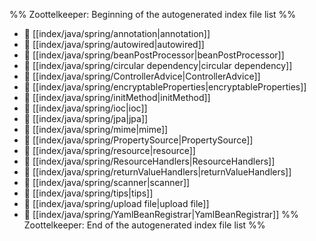 %% Zoottelkeeper: Beginning of the autogenerated index file list  %%
- 📄 [[index/java/spring/annotation|annotation]]
- 📄 [[index/java/spring/autowired|autowired]]
- 📄 [[index/java/spring/beanPostProcessor|beanPostProcessor]]
- 📄 [[index/java/spring/circular dependency|circular dependency]]
- 📄 [[index/java/spring/ControllerAdvice|ControllerAdvice]]
- 📄 [[index/java/spring/encryptableProperties|encryptableProperties]]
- 📄 [[index/java/spring/initMethod|initMethod]]
- 📄 [[index/java/spring/ioc|ioc]]
- 📄 [[index/java/spring/jpa|jpa]]
- 📄 [[index/java/spring/mime|mime]]
- 📄 [[index/java/spring/PropertySource|PropertySource]]
- 📄 [[index/java/spring/resource|resource]]
- 📄 [[index/java/spring/ResourceHandlers|ResourceHandlers]]
- 📄 [[index/java/spring/returnValueHandlers|returnValueHandlers]]
- 📄 [[index/java/spring/scanner|scanner]]
- 📄 [[index/java/spring/tips|tips]]
- 📄 [[index/java/spring/upload file|upload file]]
- 📄 [[index/java/spring/YamlBeanRegistrar|YamlBeanRegistrar]]
%% Zoottelkeeper: End of the autogenerated index file list  %%

